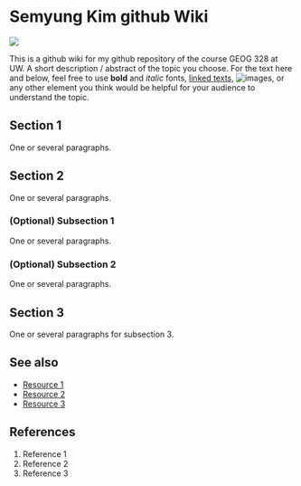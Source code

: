 # Semyung Kim github Wiki
![](https://gisgeography.com/wp-content/uploads/2014/07/What-Is-Geographic-Information-Systems-Featured-1265x727.jpg)

This is a github wiki for my github repository of the course GEOG 328 at UW.
A short description / abstract of the topic you choose. For the text here and below, feel free to use **bold** and *italic* fonts, [linked texts](url),  ![images](url), or any other element you think would be helpful for your audience to understand the topic.


## Section 1
One or several paragraphs.

## Section 2
One or several paragraphs.
### (Optional) Subsection 1
One or several paragraphs.
### (Optional) Subsection 2
One or several paragraphs.

## Section 3
One or several paragraphs for subsection 3.

## See also
- [Resource 1](url)
- [Resource 2](url)
- [Resource 3](url)

## References
1. Reference 1
2. Reference 2
3. Reference 3
